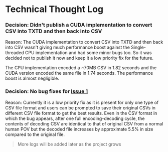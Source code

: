 # Technical Thought Log

### Decision: Didn't publish a CUDA implementation to convert CSV into TXTD and then back into CSV
Reason: The CUDA implementation to convert CSV into TXTD and then back into CSV wasn't giving much performance boost against the Single-threaded CPU implementation and had some minor bugs too. So it was decided not to publish it now and keep it a low priority fix for the future.

The CPU implementation encoded a ~70MB CSV in 1.82 seconds and the CUDA version encoded the same file in 1.74 seconds. The performance boost is almost negligible.

### Decision: No bug fixes for [Issue 1](https://github.com/atrithakar/project_txtd/issues/1)
Reason: Currently it is a low priority fix as it is present for only one type of CSV file format and users can be prompted to save their original CSVs in different CSV file format to get the best results. Even in the CSV format in which the bug appears, after one full encoding-decoding cycle, the contents of decoding CSV are identical to that of original CSV from a normal human POV but the decoded file increases by approximate 5.5% in size compared to the original file.


> More logs will be added later as the project grows